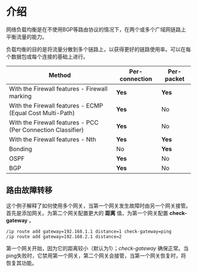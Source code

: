 # 介绍

网络负载均衡是在不使用BGP等路由协议的情况下，在两个或多个广域网链路上平衡流量的能力。

负载均衡的目的是将流量分散到多个链路上，以获得更好的链路使用率。可以在每个数据包或每个连接的基础上进行。


| Method                                                       | Per-connection | Per-packet |
| ------------------------------------------------------------ | -------------- | ---------- |
| With the Firewall features - Firewall marking                | **Yes**        | **Yes**    |
| With the Firewall features - ECMP (Equal Cost Multi-Path)    | **Yes**        | No         |
| With the Firewall features - PCC (Per Connection Classifier) | **Yes**        | No         |
| With the Firewall features -  Nth                            | **Yes**        | **Yes**    |
| Bonding                                                      | No             | **Yes**    |
| OSPF                                                         | **Yes**        | No         |
| BGP                                                          | **Yes**        | No         |

## 路由故障转移

这个例子解释了如何使用多个网关，当第一个网关发生故障时由另一个网关接管。首先是添加网关。为第二个网关配置更大的 **距离** 值，为第一个网关配置 **check-gateway** 。

```shell
/ip route add gateway=192.168.1.1 distance=1 check-gateway=ping
/ip route add gateway=192.168.2.1 distance=2
```

第一个网关开始，因为它的距离较小（默认为1）；_check-gateway_ 确保正常。当ping失败时，它禁用第一个网关，第二个网关会接管，当第一个网关恢复时，将恢复其功能。
